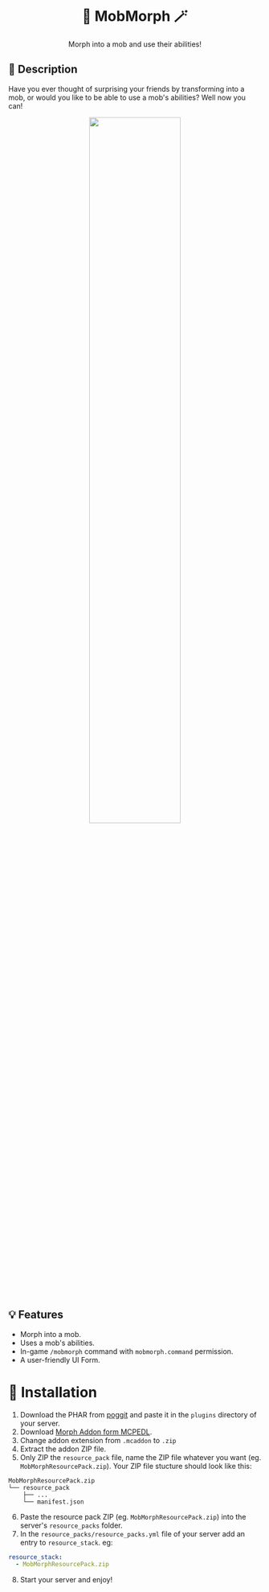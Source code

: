 <div align="center">
  <h1> 🐷 MobMorph 🪄 </h1>
  <p>Morph into a mob and use their abilities!</p>
</div>

## 📃 Description

Have you ever thought of surprising your friends by transforming into a mob, or would you like to be able to use a mob's abilities? Well now you can!

<div align="center">
  <img src="https://i.imgur.com/gnx6Y34.png" width="60%">
</div>

## 💡 Features
- Morph into a mob.
- Uses a mob's abilities.
- In-game `/mobmorph` command with `mobmorph.command` permission.
- A user-friendly UI Form.

# 🧩 Installation

1. Download the PHAR from [poggit](https://poggit.pmmp.io/ci/IvanCraft623/MobMorph/MobMorph) and paste it in the `plugins` directory of your server.
2. Download [Morph Addon form MCPEDL](https://mcpedl.com/morph-addon-alpha/#downloads).
3. Change addon extension from `.mcaddon` to `.zip`
4. Extract the addon ZIP file.
5. Only ZIP the `resource_pack` file, name the ZIP file whatever you want (eg. `MobMorphResourcePack.zip`). Your ZIP file stucture should look like this:
```
MobMorphResourcePack.zip
└── resource_pack
    ├── ...
    └── manifest.json
```
6. Paste the resource pack ZIP (eg. `MobMorphResourcePack.zip`) into the server's `resource_packs` folder.
7. In the `resource_packs/resource_packs.yml` file of your server add an entry to `resource_stack`. eg:
```yaml
resource_stack:
  - MobMorphResourcePack.zip
```
8. Start your server and enjoy!